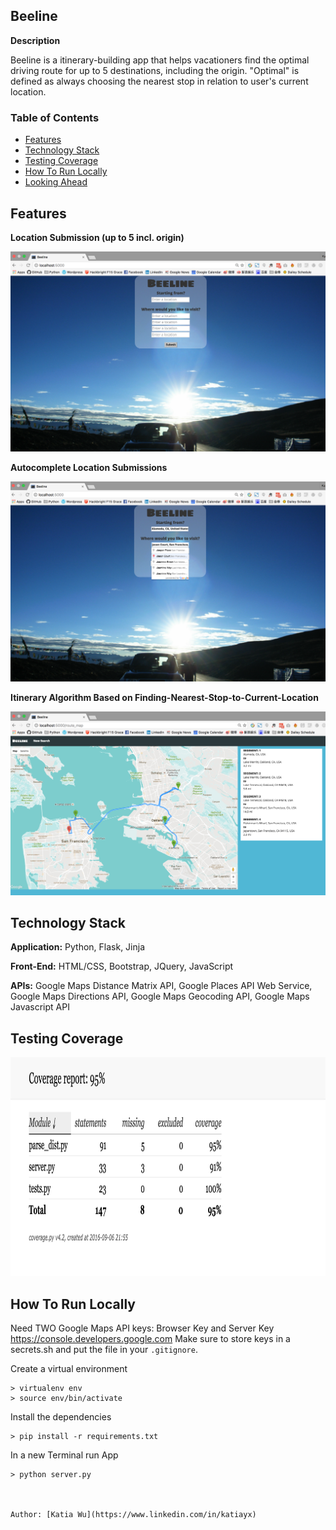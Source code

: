 Beeline
--------

**Description**

Beeline is a itinerary-building app that helps vacationers find the optimal driving route for up to 5 destinations, including the origin. "Optimal" is defined as always choosing the nearest stop in relation to user's current location.

### Table of Contents
- [Features](#features)
- [Technology Stack](#tech-stack)
- [Testing Coverage](#testing)
- [How To Run Locally](#run-local)
- [Looking Ahead](#future)

## <a name='features'></a>Features

**Location Submission (up to 5 incl. origin)**

<img src="static/img/Beeline.png">

**Autocomplete Location Submissions**

<img src="static/img/submit-request.png">

**Itinerary Algorithm Based on Finding-Nearest-Stop-to-Current-Location**

<img src="static/img/directions-map.png" >


## <a name="tech-stack"></a>Technology Stack

**Application:** Python, Flask, Jinja

**Front-End:** HTML/CSS, Bootstrap, JQuery, JavaScript  

**APIs:** Google Maps Distance Matrix API, Google Places API Web Service, Google Maps Directions API, Google Maps Geocoding API, Google Maps Javascript API 



## <a name='testing'></a>Testing Coverage

<img src="static/img/coverage.png" height="350">


## <a name="run-local"></a>How To Run Locally

Need TWO Google Maps API keys: Browser Key and Server Key
https://console.developers.google.com
Make sure to store keys in a secrets.sh and put the file in your `.gitignore`.

Create a virtual environment 

```
> virtualenv env
> source env/bin/activate
```

Install the dependencies

```
> pip install -r requirements.txt
```

In a new Terminal run App
```
> python server.py



Author: [Katia Wu](https://www.linkedin.com/in/katiayx) 
  
 
